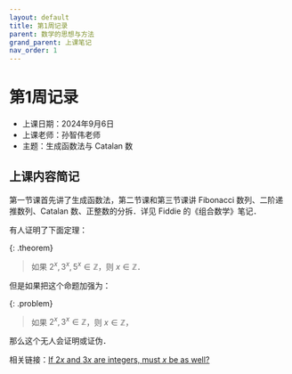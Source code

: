 ```yaml
---
layout: default
title: 第1周记录
parent: 数学的思想与方法
grand_parent: 上课笔记
nav_order: 1
---
```


# 第1周记录

- 上课日期：2024年9月6日
- 上课老师：孙智伟老师
- 主题：生成函数法与 Catalan 数

## 上课内容简记

第一节课首先讲了生成函数法，第二节课和第三节课讲 Fibonacci 数列、二阶递推数列、Catalan 数、正整数的分拆．详见 Fiddie 的《组合数学》笔记．

有人证明了下面定理：

{: .theorem}
> 如果 $2^x,3^x,5^x\in\mathbb{Z}$，则 $x\in\mathbb{Z}$．

但是如果把这个命题加强为：

{: .problem}
> 如果 $2^x,3^x\in\mathbb{Z}$，则 $x\in\mathbb{Z}$，

那么这个无人会证明或证伪．

相关链接：[If $2x$ and $3x$ are integers, must $x$ be as well? ](https://mathoverflow.net/questions/17560/)